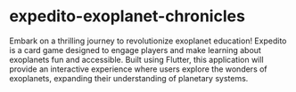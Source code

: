 # expedito-exoplanet-chronicles
Embark on a thrilling journey to revolutionize exoplanet education! Expedito is a card game designed to engage players and make learning about exoplanets fun and accessible. Built using Flutter, this application will provide an interactive experience where users explore the wonders of exoplanets, expanding their understanding of planetary systems.

